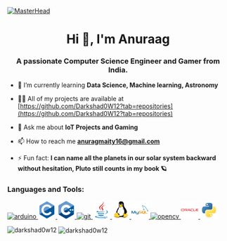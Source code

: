 [![MasterHead](https://www.streamnetworks.co.uk/wp-content/uploads/Cyber-security-banner_.jpg)](https://Darkshad0W12.io)
<h1 align="center">Hi 👋, I'm Anuraag</h1>
<h3 align="center">A passionate Computer Science Engineer and Gamer from India.</h3>

- 🌱 I’m currently learning **Data Science, Machine learning, Astronomy**

- 👨‍💻 All of my projects are available at [https://github.com/Darkshad0W12?tab=repositories](https://github.com/Darkshad0W12?tab=repositories)

- 💬 Ask me about **IoT Projects and Gaming**

- 📫 How to reach me **anuragmaity16@gmail.com**

- ⚡ Fun fact: **I can name all the planets in our solar system backward without hesitation, Pluto still counts in my book 🪐**

<h3 align="left">Languages and Tools:</h3>
<p align="left"> <a href="https://www.arduino.cc/" target="_blank" rel="noreferrer"> <img src="https://cdn.worldvectorlogo.com/logos/arduino-1.svg" alt="arduino" width="40" height="40"/> </a> <a href="https://www.cprogramming.com/" target="_blank" rel="noreferrer"> <img src="https://raw.githubusercontent.com/devicons/devicon/master/icons/c/c-original.svg" alt="c" width="40" height="40"/> </a> <a href="https://www.w3schools.com/cpp/" target="_blank" rel="noreferrer"> <img src="https://raw.githubusercontent.com/devicons/devicon/master/icons/cplusplus/cplusplus-original.svg" alt="cplusplus" width="40" height="40"/> </a> <a href="https://git-scm.com/" target="_blank" rel="noreferrer"> <img src="https://www.vectorlogo.zone/logos/git-scm/git-scm-icon.svg" alt="git" width="40" height="40"/> </a> <a href="https://www.java.com" target="_blank" rel="noreferrer"> <img src="https://raw.githubusercontent.com/devicons/devicon/master/icons/java/java-original.svg" alt="java" width="40" height="40"/> </a> <a href="https://www.linux.org/" target="_blank" rel="noreferrer"> <img src="https://raw.githubusercontent.com/devicons/devicon/master/icons/linux/linux-original.svg" alt="linux" width="40" height="40"/> </a> <a href="https://www.mysql.com/" target="_blank" rel="noreferrer"> <img src="https://raw.githubusercontent.com/devicons/devicon/master/icons/mysql/mysql-original-wordmark.svg" alt="mysql" width="40" height="40"/> </a> <a href="https://opencv.org/" target="_blank" rel="noreferrer"> <img src="https://www.vectorlogo.zone/logos/opencv/opencv-icon.svg" alt="opencv" width="40" height="40"/> </a> <a href="https://www.oracle.com/" target="_blank" rel="noreferrer"> <img src="https://raw.githubusercontent.com/devicons/devicon/master/icons/oracle/oracle-original.svg" alt="oracle" width="40" height="40"/> </a> <a href="https://www.python.org" target="_blank" rel="noreferrer"> <img src="https://raw.githubusercontent.com/devicons/devicon/master/icons/python/python-original.svg" alt="python" width="40" height="40"/> </a> </p>

<p><img align="left" src="https://github-readme-stats.vercel.app/api/top-langs?username=darkshad0w12&show_icons=true&locale=en&layout=compact" alt="darkshad0w12" /></p>

<p>&nbsp;<img align="center" src="https://github-readme-stats.vercel.app/api?username=darkshad0w12&show_icons=true&locale=en" alt="darkshad0w12" /></p>

